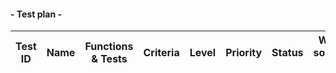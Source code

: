 #### - Test plan -

| Test ID | Name | Functions & Tests | Criteria | Level | Priority | Status | Who solved it | Comments |
|:-------:|:----:|:-----------------:|:--------:|:-----:|:--------:|:------:|:-------------:|:--------:|